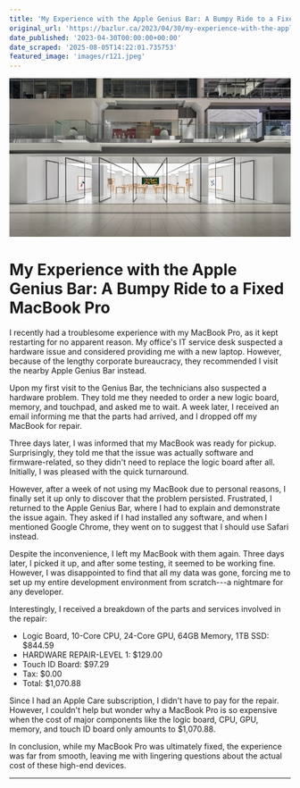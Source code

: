 ```yaml
---
title: 'My Experience with the Apple Genius Bar: A Bumpy Ride to a Fixed MacBook Pro'
original_url: 'https://bazlur.ca/2023/04/30/my-experience-with-the-apple-genius-bar-a-bumpy-ride-to-a-fixed-macbook-pro/'
date_published: '2023-04-30T00:00:00+00:00'
date_scraped: '2025-08-05T14:22:01.735753'
featured_image: 'images/r121.jpeg'
---
```


![](images/r121.jpeg)

My Experience with the Apple Genius Bar: A Bumpy Ride to a Fixed MacBook Pro
============================================================================

I recently had a troublesome experience with my MacBook Pro, as it kept restarting for no apparent reason. My office's IT service desk suspected a hardware issue and considered providing me with a new laptop. However, because of the lengthy corporate bureaucracy, they recommended I visit the nearby Apple Genius Bar instead.

Upon my first visit to the Genius Bar, the technicians also suspected a hardware problem. They told me they needed to order a new logic board, memory, and touchpad, and asked me to wait. A week later, I received an email informing me that the parts had arrived, and I dropped off my MacBook for repair.

Three days later, I was informed that my MacBook was ready for pickup. Surprisingly, they told me that the issue was actually software and firmware-related, so they didn't need to replace the logic board after all. Initially, I was pleased with the quick turnaround.

However, after a week of not using my MacBook due to personal reasons, I finally set it up only to discover that the problem persisted. Frustrated, I returned to the Apple Genius Bar, where I had to explain and demonstrate the issue again. They asked if I had installed any software, and when I mentioned Google Chrome, they went on to suggest that I should use Safari instead.

Despite the inconvenience, I left my MacBook with them again. Three days later, I picked it up, and after some testing, it seemed to be working fine. However, I was disappointed to find that all my data was gone, forcing me to set up my entire development environment from scratch---a nightmare for any developer.

Interestingly, I received a breakdown of the parts and services involved in the repair:

* Logic Board, 10-Core CPU, 24-Core GPU, 64GB Memory, 1TB SSD: $844.59
* HARDWARE REPAIR-LEVEL 1: $129.00
* Touch ID Board: $97.29
* Tax: $0.00
* Total: $1,070.88

Since I had an Apple Care subscription, I didn't have to pay for the repair. However, I couldn't help but wonder why a MacBook Pro is so expensive when the cost of major components like the logic board, CPU, GPU, memory, and touch ID board only amounts to $1,070.88.

In conclusion, while my MacBook Pro was ultimately fixed, the experience was far from smooth, leaving me with lingering questions about the actual cost of these high-end devices.

*** ** * ** ***

